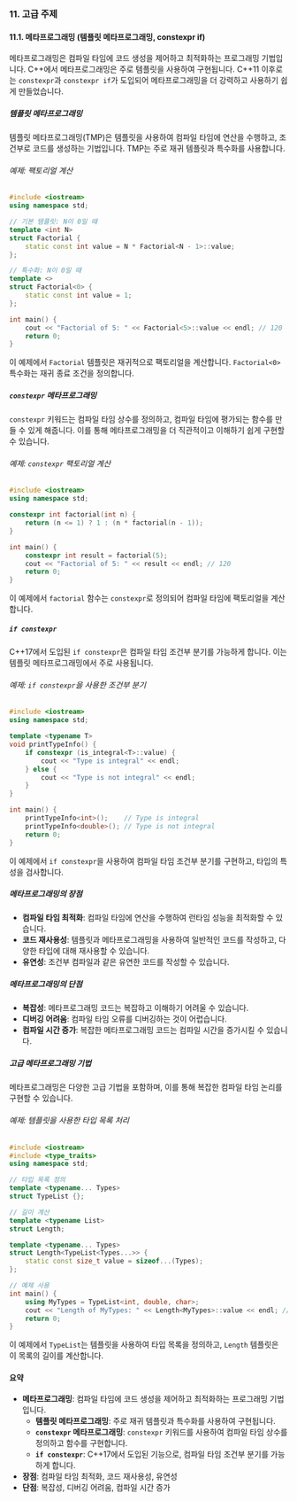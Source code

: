 ### 11. 고급 주제

#### 11.1. 메타프로그래밍 (템플릿 메타프로그래밍, constexpr if)

메타프로그래밍은 컴파일 타임에 코드 생성을 제어하고 최적화하는 프로그래밍 기법입니다. C++에서 메타프로그래밍은 주로 템플릿을 사용하여 구현됩니다. C++11 이후로는 `constexpr`과 `constexpr if`가 도입되어 메타프로그래밍을 더 강력하고 사용하기 쉽게 만들었습니다.

##### 템플릿 메타프로그래밍

템플릿 메타프로그래밍(TMP)은 템플릿을 사용하여 컴파일 타임에 연산을 수행하고, 조건부로 코드를 생성하는 기법입니다. TMP는 주로 재귀 템플릿과 특수화를 사용합니다.

###### 예제: 팩토리얼 계산

```cpp
#include <iostream>
using namespace std;

// 기본 템플릿: N이 0일 때
template <int N>
struct Factorial {
    static const int value = N * Factorial<N - 1>::value;
};

// 특수화: N이 0일 때
template <>
struct Factorial<0> {
    static const int value = 1;
};

int main() {
    cout << "Factorial of 5: " << Factorial<5>::value << endl; // 120
    return 0;
}
```

이 예제에서 `Factorial` 템플릿은 재귀적으로 팩토리얼을 계산합니다. `Factorial<0>` 특수화는 재귀 종료 조건을 정의합니다.

##### `constexpr` 메타프로그래밍

`constexpr` 키워드는 컴파일 타임 상수를 정의하고, 컴파일 타임에 평가되는 함수를 만들 수 있게 해줍니다. 이를 통해 메타프로그래밍을 더 직관적이고 이해하기 쉽게 구현할 수 있습니다.

###### 예제: `constexpr` 팩토리얼 계산

```cpp
#include <iostream>
using namespace std;

constexpr int factorial(int n) {
    return (n <= 1) ? 1 : (n * factorial(n - 1));
}

int main() {
    constexpr int result = factorial(5);
    cout << "Factorial of 5: " << result << endl; // 120
    return 0;
}
```

이 예제에서 `factorial` 함수는 `constexpr`로 정의되어 컴파일 타임에 팩토리얼을 계산합니다.

##### `if constexpr`

C++17에서 도입된 `if constexpr`은 컴파일 타임 조건부 분기를 가능하게 합니다. 이는 템플릿 메타프로그래밍에서 주로 사용됩니다.

###### 예제: `if constexpr`을 사용한 조건부 분기

```cpp
#include <iostream>
using namespace std;

template <typename T>
void printTypeInfo() {
    if constexpr (is_integral<T>::value) {
        cout << "Type is integral" << endl;
    } else {
        cout << "Type is not integral" << endl;
    }
}

int main() {
    printTypeInfo<int>();    // Type is integral
    printTypeInfo<double>(); // Type is not integral
    return 0;
}
```

이 예제에서 `if constexpr`을 사용하여 컴파일 타임 조건부 분기를 구현하고, 타입의 특성을 검사합니다.

##### 메타프로그래밍의 장점

- **컴파일 타임 최적화**: 컴파일 타임에 연산을 수행하여 런타임 성능을 최적화할 수 있습니다.
- **코드 재사용성**: 템플릿과 메타프로그래밍을 사용하여 일반적인 코드를 작성하고, 다양한 타입에 대해 재사용할 수 있습니다.
- **유연성**: 조건부 컴파일과 같은 유연한 코드를 작성할 수 있습니다.

##### 메타프로그래밍의 단점

- **복잡성**: 메타프로그래밍 코드는 복잡하고 이해하기 어려울 수 있습니다.
- **디버깅 어려움**: 컴파일 타임 오류를 디버깅하는 것이 어렵습니다.
- **컴파일 시간 증가**: 복잡한 메타프로그래밍 코드는 컴파일 시간을 증가시킬 수 있습니다.

##### 고급 메타프로그래밍 기법

메타프로그래밍은 다양한 고급 기법을 포함하며, 이를 통해 복잡한 컴파일 타임 논리를 구현할 수 있습니다.

###### 예제: 템플릿을 사용한 타입 목록 처리

```cpp
#include <iostream>
#include <type_traits>
using namespace std;

// 타입 목록 정의
template <typename... Types>
struct TypeList {};

// 길이 계산
template <typename List>
struct Length;

template <typename... Types>
struct Length<TypeList<Types...>> {
    static const size_t value = sizeof...(Types);
};

// 예제 사용
int main() {
    using MyTypes = TypeList<int, double, char>;
    cout << "Length of MyTypes: " << Length<MyTypes>::value << endl; // 3
    return 0;
}
```

이 예제에서 `TypeList`는 템플릿을 사용하여 타입 목록을 정의하고, `Length` 템플릿은 이 목록의 길이를 계산합니다.

#### 요약

- **메타프로그래밍**: 컴파일 타임에 코드 생성을 제어하고 최적화하는 프로그래밍 기법입니다.
  - **템플릿 메타프로그래밍**: 주로 재귀 템플릿과 특수화를 사용하여 구현됩니다.
  - **`constexpr` 메타프로그래밍**: `constexpr` 키워드를 사용하여 컴파일 타임 상수를 정의하고 함수를 구현합니다.
  - **`if constexpr`**: C++17에서 도입된 기능으로, 컴파일 타임 조건부 분기를 가능하게 합니다.
- **장점**: 컴파일 타임 최적화, 코드 재사용성, 유연성
- **단점**: 복잡성, 디버깅 어려움, 컴파일 시간 증가
